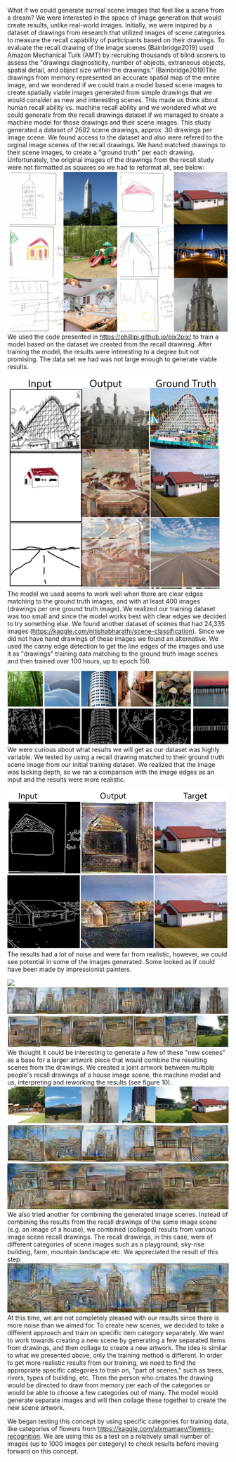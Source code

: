 What if we could generate surreal scene images that feel like a scene from a dream? We were interested in the space of image generation that would create results, unlike real-world images. Initially, we were inspired by a dataset of drawings from research that utilized images of scene categories to measure the recall capability of participants based on their drawings. To evaluate the recall drawing of the image scenes (Bainbridge2019) used Amazon Mechanical Turk (AMT) by recruiting thousands of blind scorers to assess the "drawings diagnosticity, number of objects, extraneous objects, spatial detail, and object size within the drawings." (Bainbridge2019)The drawings from memory represented an accurate spatial map of the entire image, and we wondered if we could train a model based scene images to create spatially viable images generated from simple drawings that we would consider as new and interesting scenes. This made us think about human recall ability vs. machine recall ability and we wondered what we could generate from the recall drawings dataset if we managed to create a machine model for those drawings and their scene images. This study generated a dataset of 2682 scene drawings, approx. 30 drawings per image scene. We found access to the dataset and also were refered to the orginal image scenes of the recall drawings. We hand matched drawings to their scene images, to create a "ground truth" per each drawing. Unfortunately, the original images of the drawings from the recall study were not formatted as squares so we had to reformat all, see below:
![](Initial.jpg)
We used the code presented in https://phillipi.github.io/pix2pix/ to train a model based on the dataset we created from the recall drawinsg. After training the model, the results were interesting to a degree but not promising. The data set we had was not large enough to generate viable results.

![](Testing.jpg)
The model we used seems to work well when there are clear edges matching to the ground truth images, and with at least 400 images (drawings per one ground truth image). We realized our training dataset was too small and since the model works best with clear edges we decided to try something else. We found another dataset of scenes that had 24,335 images (https://kaggle.com/nitishabharathi/scene-classification). Since we did not have hand drawings of these images we found an alternative. We used the canny edge detection to get the line edges of the images and use it as "drawings" training data matching to the ground truth image scenes and then trained over 100 hours, up to epoch 150. 

![](edges.jpg)
We were curious about what results we will get as our dataset was highly variable. We tested by using a recall drawing matched to their ground truth scene image from our initial training dataset. We realized that the image was lacking depth, so we ran a comparison with the image edges as an input and the results were more realistic.

![](depthdrawing.jpg)
The results had a lot of noise and were far from realistic, however, we could see potential in some of the images generated. Some looked as if could have been made by impressionist painters. 

![](lighthous.jpge)
![](tower.jpg)
![](house.jpg)
We thought it could be interesting to generate a few of these "new scenes" as a base for a larger artwork piece that would combine the resulting scenes from the drawings. We created a joint artwork between multiple people's recall drawings of a house image scene, the machine model and us, interpreting and reworking the results (see figure 10).  
![](MultipleScenesImages.png)
![](MultipleScenes.jpg)
![](NewScene2.png)
We also tried another for combining the generated image scenes. Instead of combining the results from the recall drawings of the same image scene (e.g. an image of a house), we combined (collaged) results from various image scene recall drawings. The recall drawings, in this case, were of different categories of scene images such as a playground, sky-rise building, farm, mountain landscape etc. We appreciated the result of this step. 
![](NewScene.jpg)
At this time, we are not completely pleased with our results since there is more noise than we aimed for. To create new scenes, we decided to take a different approach and train on specific item category separately. We want to work towards creating a new scene by generating a few separated items from drawings, and then collage to create a new artwork. The idea is similar to what we presented above, only the training method is different. In order to get more realistic results from our training, we need to find the appropriate specific categories to train on, "part of scenes," such as trees, rivers, types of building, etc. Then the person who creates the drawing would be directed to draw from memory per each of the categories or would be able to choose a few categories out of many. The model would generate separate images and will then collage these together to create the new scene artwork. 

We began testing this concept by using specific categories for training data, like categories of flowers from https://kaggle.com/alxmamaev/flowers-recognition. We are using this as a test on a relatively small number of images (up to 1000 images per category) to check results before moving forward on this concept. 
